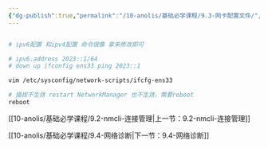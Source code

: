 ```yaml
---
{"dg-publish":true,"permalink":"/10-anolis/基础必学课程/9.3-网卡配置文件/","dgPassFrontmatter":true}
---
```



```bash

# ipv6配置 和ipv4配置 命令很像 拿来修改即可

# ipv6.address 2023::1/64 
# down up ifconfig ens33 ping 2023::1

vim /etc/sysconfig/network-scripts/ifcfg-ens33

# 插拔不生效 restart NetworkManager 也不生效，需要reboot
reboot
```


[[10-anolis/基础必学课程/9.2-nmcli-连接管理\|上一节：9.2-nmcli-连接管理]]

[[10-anolis/基础必学课程/9.4-网络诊断\|下一节：9.4-网络诊断]]